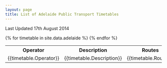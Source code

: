 ```yaml
---
layout: page
title: List of Adelaide Public Transport Timetables
---
```


Last Updated 17th August 2014

<table>
<tbody>
<tr>
<th style="align:left">Operator</td>
<th style="align:left">Description</td>
<th style="align:left">Routes</td>
<th style="align:left">Effective</td>
</tr>
{% for timetable in site.data.adelaide %}
<tr>
<td style="align:left">{{timetable.Operator}}</td>
<td style="align:left">{{timetable.Description}}</td>
<td style="align:left">{{timetable.Routes}}</td>
<td style="align:left">{{timetable.Effective}}</td>
</tr>
{% endfor %}
</tbody>
</table>

